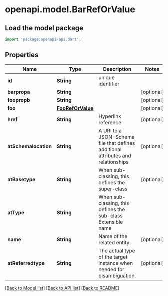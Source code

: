 # openapi.model.BarRefOrValue

## Load the model package
```dart
import 'package:openapi/api.dart';
```

## Properties
Name | Type | Description | Notes
------------ | ------------- | ------------- | -------------
**id** | **String** | unique identifier | 
**barpropa** | **String** |  | [optional] 
**foopropb** | **String** |  | [optional] 
**foo** | [**FooRefOrValue**](FooRefOrValue.md) |  | [optional] 
**href** | **String** | Hyperlink reference | [optional] 
**atSchemalocation** | **String** | A URI to a JSON-Schema file that defines additional attributes and relationships | [optional] 
**atBasetype** | **String** | When sub-classing, this defines the super-class | [optional] 
**atType** | **String** | When sub-classing, this defines the sub-class Extensible name | 
**name** | **String** | Name of the related entity. | [optional] 
**atReferredtype** | **String** | The actual type of the target instance when needed for disambiguation. | [optional] 

[[Back to Model list]](../README.md#documentation-for-models) [[Back to API list]](../README.md#documentation-for-api-endpoints) [[Back to README]](../README.md)


